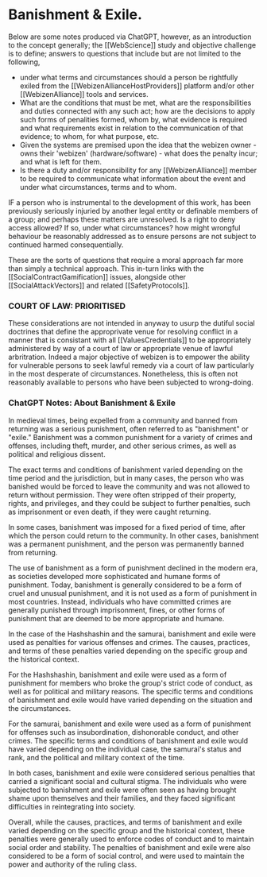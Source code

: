 # Banishment & Exile.

Below are some notes produced via ChatGPT, however, as an introduction to the concept generally; the [[WebScience]] study and objective challenge is to define; answers to questions that include but are not limited to the following,

- under what terms and circumstances should a person be rightfully exiled from the [[WebizenAllianceHostProviders]] platform and/or other [[WebizenAlliance]] tools and services.  
- What are the conditions that must be met, what are the responsibilities and duties connected with any such act; how are the decisions to apply such forms of penalities formed, whom by, what evidence is required and what requirements exist in relation to the communication of that evidence; to whom, for what purpose, etc.
- Given the systems are premised upon the idea that the webizen owner - owns their 'webizen' (hardware/software) - what does the penalty incur; and what is left for them.
- Is there a duty and/or responsibility for any [[WebizenAlliance]] member to be required to communicate what information about the event and under what circumstances, terms and to whom.  

IF a person who is instrumental to the development of this work, has been previously seriously injuried by another legal entity or definable members of a group; and perhaps these matters are unresolved.  Is a right to deny access allowed?  If so, under what circumstances?  how might wrongful behaviour be reasonably addressed as to ensure persons are not subject to continued harmed consequentially.   

These are the sorts of questions that require a moral approach far more than simply a technical approach.  This in-turn links with the [[SocialContractGamification]] issues, alongside other [[SocialAttackVectors]] and related [[SafetyProtocols]]. 

### COURT OF LAW: PRIORITISED

These considerations are not intended in anyway to usurp the dutiful social doctrines that define the approprivate venue for resolving conflict in a manner that is consistant with all [[ValuesCredentials]] to be appropriately administered by way of a court of law or appropriate venue of lawful arbritration.  Indeed a major objective of webizen is to empower the ability for vulnerable persons to seek lawful remedy via a court of law particularly in the most desperate of circumstances.  Nonetheless, this is often not reasonably available to persons who have been subjected to wrong-doing.  

### ChatGPT Notes: About Banishment & Exile

In medieval times, being expelled from a community and banned from returning was a serious punishment, often referred to as "banishment" or "exile." Banishment was a common punishment for a variety of crimes and offenses, including theft, murder, and other serious crimes, as well as political and religious dissent.

The exact terms and conditions of banishment varied depending on the time period and the jurisdiction, but in many cases, the person who was banished would be forced to leave the community and was not allowed to return without permission. They were often stripped of their property, rights, and privileges, and they could be subject to further penalties, such as imprisonment or even death, if they were caught returning.

In some cases, banishment was imposed for a fixed period of time, after which the person could return to the community. In other cases, banishment was a permanent punishment, and the person was permanently banned from returning.

The use of banishment as a form of punishment declined in the modern era, as societies developed more sophisticated and humane forms of punishment. Today, banishment is generally considered to be a form of cruel and unusual punishment, and it is not used as a form of punishment in most countries. Instead, individuals who have committed crimes are generally punished through imprisonment, fines, or other forms of punishment that are deemed to be more appropriate and humane.

In the case of the Hashshashin and the samurai, banishment and exile were used as penalties for various offenses and crimes. The causes, practices, and terms of these penalties varied depending on the specific group and the historical context.

For the Hashshashin, banishment and exile were used as a form of punishment for members who broke the group's strict code of conduct, as well as for political and military reasons. The specific terms and conditions of banishment and exile would have varied depending on the situation and the circumstances.

For the samurai, banishment and exile were used as a form of punishment for offenses such as insubordination, dishonorable conduct, and other crimes. The specific terms and conditions of banishment and exile would have varied depending on the individual case, the samurai's status and rank, and the political and military context of the time.

In both cases, banishment and exile were considered serious penalties that carried a significant social and cultural stigma. The individuals who were subjected to banishment and exile were often seen as having brought shame upon themselves and their families, and they faced significant difficulties in reintegrating into society.

Overall, while the causes, practices, and terms of banishment and exile varied depending on the specific group and the historical context, these penalties were generally used to enforce codes of conduct and to maintain social order and stability. The penalties of banishment and exile were also considered to be a form of social control, and were used to maintain the power and authority of the ruling class.